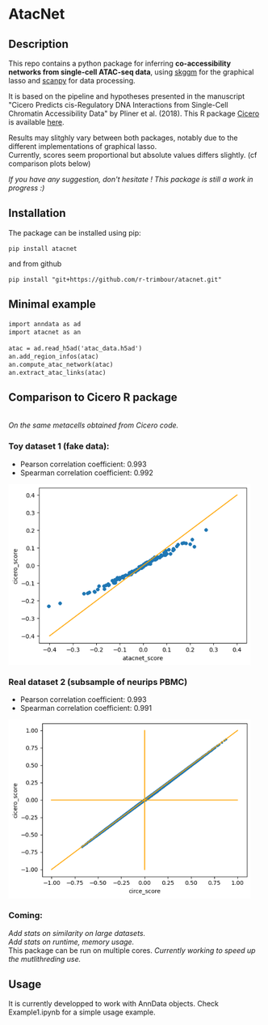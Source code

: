 # AtacNet


## Description
This repo contains a python package for inferring **co-accessibility networks from single-cell ATAC-seq data**, using [skggm](https://www.github.com/skggm/skggm) for the graphical lasso and [scanpy](https://www.github.com/theislab/scanpy) for data processing.

It is based on the pipeline and hypotheses presented in the manuscript "Cicero Predicts cis-Regulatory DNA Interactions from Single-Cell Chromatin Accessibility Data" by Pliner et al. (2018). This R package [Cicero](https://cole-trapnell-lab.github.io/cicero-release/) is available [here](https://www.github.com/cole-trapnell-lab/cicero-release).

Results may slitghly vary between both packages, notably due to the different implementations of graphical lasso. 
<br> Currently, scores seem proportional but absolute values differs slightly. (cf comparison plots below)

_If you have any suggestion, don't hesitate ! This package is still a work in progress :)_


## Installation
The package can be installed using pip:

```
pip install atacnet
```

 and from github
```
pip install "git+https://github.com/r-trimbour/atacnet.git"
```

## Minimal example
```
import anndata as ad
import atacnet as an

atac = ad.read_h5ad('atac_data.h5ad')
an.add_region_infos(atac)
an.compute_atac_network(atac)
an.extract_atac_links(atac)
```

## Comparison to Cicero R package
<br> *On the same metacells obtained from Cicero code.*
### Toy dataset 1 (fake data): 
- Pearson correlation coefficient: 0.993
- Spearman correlation coefficient: 0.992
<img src="Figures/correlation_toy_dataset1.png" align="center" width="480"/>

### Real dataset 2 (subsample of neurips PBMC)
- Pearson correlation coefficient: 0.993
- Spearman correlation coefficient: 0.991
<img src="Figures/correlation_real_dataset2.png" align="center" width="480"/>


### Coming:

_Add stats on similarity on large datasets._
<br>
_Add stats on runtime, memory usage._
<br>
This package can be run on multiple cores. _Currently working to speed up the mutlithreding use._

## Usage
It is currently developped to work with AnnData objects. Check Example1.ipynb for a simple usage example.


